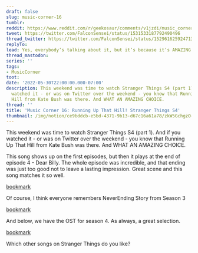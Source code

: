 ```yaml
---
draft: false
slug: music-corner-16
tumblr:
reddit: https://www.reddit.com/r/geekosaur/comments/v1jzdi/music_corner_16_running_up_that_hill/
tweet: https://twitter.com/FalconSensei/status/1531533187792490496
thread_twitter: https://twitter.com/FalconSensei/status/1529616259247132673
replyTo:
lead: Yes, everybody’s talking about it, but it’s because it’s AMAZING!
thread_mastodon:
series: ''
tags:
- MusicCorner
toot:
date: '2022-05-30T22:00:00.000-07:00'
description: This weekend was time to watch Stranger Things S4 (part 1). And if you
  watched it - or was on Twitter over the weekend - you know that Running Up That
  Hill from Kate Bush was there. And WHAT AN AMAZING CHOICE.
thread: ''
title: 'Music Corner 16: Running Up That Hill! Stranger Things S4'
thumbnail: /img/notion/ce9bddcb-e5bd-4371-9b13-d67c16a61a78/zkW5GchgzO-1200.jpeg
---
```


This weekend was time to watch Stranger Things S4 (part 1). And if you watched it - or was on Twitter over the weekend - you know that Running Up That Hill from Kate Bush was there. And WHAT AN AMAZING CHOICE.

This song shows up on the first episodes, but then it plays at the end of episode 4 - Dear Billy. The whole episode was incredible, and that ending was just too good not to leave a lasting impression. Great scene and this song matches it so well.

[bookmark](https://www.youtube.com/watch?v=bV0RAcuG2Ao)

Of course, I think everyone remembers NeverEnding Story from Season 3

[bookmark](https://www.youtube.com/watch?v=O5HQ1sZseKg)

And below, we have the OST for season 4. As always, a great selection.

[bookmark](https://www.youtube.com/watch?v=yhUE3wW2irI)

Which other songs on Stranger Things do you like?